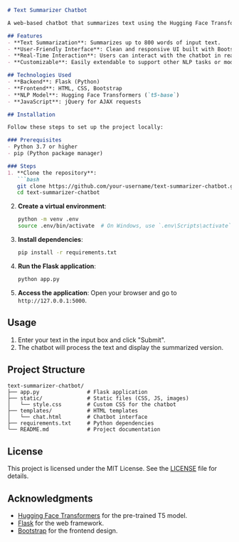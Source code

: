 ```markdown
# Text Summarizer Chatbot

A web-based chatbot that summarizes text using the Hugging Face Transformers library. Built with Flask (Python), Bootstrap (HTML/CSS), and the T5 model for text summarization.

## Features
- **Text Summarization**: Summarizes up to 800 words of input text.
- **User-Friendly Interface**: Clean and responsive UI built with Bootstrap.
- **Real-Time Interaction**: Users can interact with the chatbot in real-time.
- **Customizable**: Easily extendable to support other NLP tasks or models.

## Technologies Used
- **Backend**: Flask (Python)
- **Frontend**: HTML, CSS, Bootstrap
- **NLP Model**: Hugging Face Transformers (`t5-base`)
- **JavaScript**: jQuery for AJAX requests

## Installation

Follow these steps to set up the project locally:

### Prerequisites
- Python 3.7 or higher
- pip (Python package manager)

### Steps
1. **Clone the repository**:
   ```bash
   git clone https://github.com/your-username/text-summarizer-chatbot.git
   cd text-summarizer-chatbot
   ```

2. **Create a virtual environment**:
   ```bash
   python -m venv .env
   source .env/bin/activate  # On Windows, use `.env\Scripts\activate`
   ```

3. **Install dependencies**:
   ```bash
   pip install -r requirements.txt
   ```

4. **Run the Flask application**:
   ```bash
   python app.py
   ```

5. **Access the application**:
   Open your browser and go to `http://127.0.0.1:5000`.

## Usage
1. Enter your text in the input box and click "Submit".
2. The chatbot will process the text and display the summarized version.

## Project Structure
```
text-summarizer-chatbot/
├── app.py               # Flask application
├── static/              # Static files (CSS, JS, images)
│   └── style.css        # Custom CSS for the chatbot
├── templates/           # HTML templates
│   └── chat.html        # Chatbot interface
├── requirements.txt     # Python dependencies
└── README.md            # Project documentation
```
## License
This project is licensed under the MIT License. See the [LICENSE](LICENSE) file for details.

## Acknowledgments
- [Hugging Face Transformers](https://huggingface.co/transformers/) for the pre-trained T5 model.
- [Flask](https://flask.palletsprojects.com/) for the web framework.
- [Bootstrap](https://getbootstrap.com/) for the frontend design.

